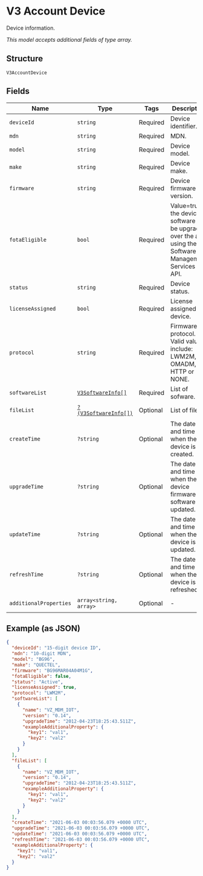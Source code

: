 
# V3 Account Device

Device information.

*This model accepts additional fields of type array.*

## Structure

`V3AccountDevice`

## Fields

| Name | Type | Tags | Description | Getter | Setter |
|  --- | --- | --- | --- | --- | --- |
| `deviceId` | `string` | Required | Device identifier. | getDeviceId(): string | setDeviceId(string deviceId): void |
| `mdn` | `string` | Required | MDN. | getMdn(): string | setMdn(string mdn): void |
| `model` | `string` | Required | Device model. | getModel(): string | setModel(string model): void |
| `make` | `string` | Required | Device make. | getMake(): string | setMake(string make): void |
| `firmware` | `string` | Required | Device firmware version. | getFirmware(): string | setFirmware(string firmware): void |
| `fotaEligible` | `bool` | Required | Value=true if the device software can be upgraded over the air using the Software Management Services API. | getFotaEligible(): bool | setFotaEligible(bool fotaEligible): void |
| `status` | `string` | Required | Device status. | getStatus(): string | setStatus(string status): void |
| `licenseAssigned` | `bool` | Required | License assigned device. | getLicenseAssigned(): bool | setLicenseAssigned(bool licenseAssigned): void |
| `protocol` | `string` | Required | Firmware protocol. Valid values include: LWM2M, OMADM, HTTP or NONE. | getProtocol(): string | setProtocol(string protocol): void |
| `softwareList` | [`V3SoftwareInfo[]`](../../doc/models/v3-software-info.md) | Required | List of sofware. | getSoftwareList(): array | setSoftwareList(array softwareList): void |
| `fileList` | [`?(V3SoftwareInfo[])`](../../doc/models/v3-software-info.md) | Optional | List of files. | getFileList(): ?array | setFileList(?array fileList): void |
| `createTime` | `?string` | Optional | The date and time of when the device is created. | getCreateTime(): ?string | setCreateTime(?string createTime): void |
| `upgradeTime` | `?string` | Optional | The date and time of when the device firmware or software is updated. | getUpgradeTime(): ?string | setUpgradeTime(?string upgradeTime): void |
| `updateTime` | `?string` | Optional | The date and time of when the device is updated. | getUpdateTime(): ?string | setUpdateTime(?string updateTime): void |
| `refreshTime` | `?string` | Optional | The date and time of when the device is refreshed. | getRefreshTime(): ?string | setRefreshTime(?string refreshTime): void |
| `additionalProperties` | `array<string, array>` | Optional | - | findAdditionalProperty(string key): array | additionalProperty(string key, array value): void |

## Example (as JSON)

```json
{
  "deviceId": "15-digit device ID",
  "mdn": "10-digit MDN",
  "model": "BG96",
  "make": "QUECTEL",
  "firmware": "BG96MAR04A04M1G",
  "fotaEligible": false,
  "status": "Active",
  "licenseAssigned": true,
  "protocol": "LWM2M",
  "softwareList": [
    {
      "name": "VZ_MDM_IOT",
      "version": "0.14",
      "upgradeTime": "2012-04-23T18:25:43.511Z",
      "exampleAdditionalProperty": {
        "key1": "val1",
        "key2": "val2"
      }
    }
  ],
  "fileList": [
    {
      "name": "VZ_MDM_IOT",
      "version": "0.14",
      "upgradeTime": "2012-04-23T18:25:43.511Z",
      "exampleAdditionalProperty": {
        "key1": "val1",
        "key2": "val2"
      }
    }
  ],
  "createTime": "2021-06-03 00:03:56.079 +0000 UTC",
  "upgradeTime": "2021-06-03 00:03:56.079 +0000 UTC",
  "updateTime": "2021-06-03 00:03:56.079 +0000 UTC",
  "refreshTime": "2021-06-03 00:03:56.079 +0000 UTC",
  "exampleAdditionalProperty": {
    "key1": "val1",
    "key2": "val2"
  }
}
```


